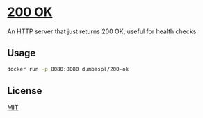# [200 OK](.)

An HTTP server that just returns 200 OK, useful for health checks

## Usage

```bash
docker run -p 8080:8080 dumbaspl/200-ok
```

## License

[MIT](LICENSE)